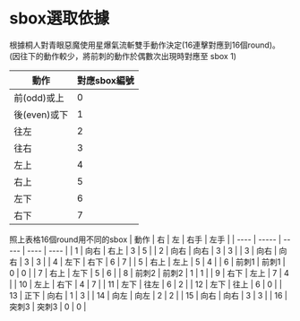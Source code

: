 # sbox選取依據

根據桐人對青眼惡魔使用星爆氣流斬雙手動作決定(16連擊對應到16個round)。
(因往下的動作較少，將前刺的動作於偶數次出現時對應至 sbox 1)

| 動作         | 對應sbox編號 |
| ------------ | ------------ |
| 前(odd)或上  | 0            |
| 後(even)或下 | 1            |
| 往左         | 2            |
| 往右         | 3            |
| 左上         | 4            |
| 右上         | 5            |
| 左下         | 6            |
| 右下         | 7            |

照上表格16個round用不同的sbox
| 動作 | 右    | 左    | 右手 | 左手 |
| ---- | ----- | ----- | ---- | ---- |
| 1    | 向右  | 右上  | 3    | 5    |
| 2    | 向右  | 向右  | 3    | 3    |
| 3    | 向右  | 向右  | 3    | 3    |
| 4    | 左下  | 右下  | 6    | 7    |
| 5    | 右上  | 左上  | 5    | 4    |
| 6    | 前刺1 | 前刺1 | 0    | 0    |
| 7    | 右上  | 左下  | 5    | 6    |
| 8    | 前刺2 | 前刺2 | 1    | 1    |
| 9    | 右下  | 左上  | 7    | 4    |
| 10   | 左上  | 右下  | 4    | 7    |
| 11   | 左下  | 往左  | 6    | 2    |
| 12   | 左下  | 往上  | 6    | 0    |
| 13   | 正下  | 向右  | 1    | 3    |
| 14   | 向左  | 向左  | 2    | 2    |
| 15   | 向右  | 向右  | 3    | 3    |
| 16   | 突刺3 | 突刺3 | 0    | 0    |